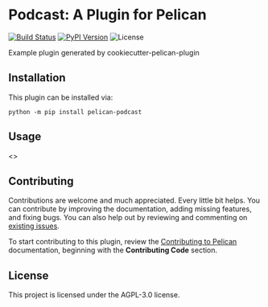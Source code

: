 Podcast: A Plugin for Pelican
====================================================

[![Build Status](https://img.shields.io/github/workflow/status/sonkm3/pelican-podcast/Python%20package)](https://github.com/sonkm3/pelican-podcast/actions)
[![PyPI Version](https://img.shields.io/pypi/v/pelican-podcast)](https://pypi.org/project/pelican-podcast/)
![License](https://img.shields.io/pypi/l/pelican-podcast?color=blue)

Example plugin generated by cookiecutter-pelican-plugin

Installation
------------

This plugin can be installed via:

    python -m pip install pelican-podcast

Usage
-----

<<Add plugin details here>>

Contributing
------------

Contributions are welcome and much appreciated. Every little bit helps. You can contribute by improving the documentation, adding missing features, and fixing bugs. You can also help out by reviewing and commenting on [existing issues][].

To start contributing to this plugin, review the [Contributing to Pelican][] documentation, beginning with the **Contributing Code** section.

[existing issues]: https://github.com/sonkm3/pelican-podcast/issues
[Contributing to Pelican]: https://docs.getpelican.com/en/latest/contribute.html

License
-------

This project is licensed under the AGPL-3.0 license.
